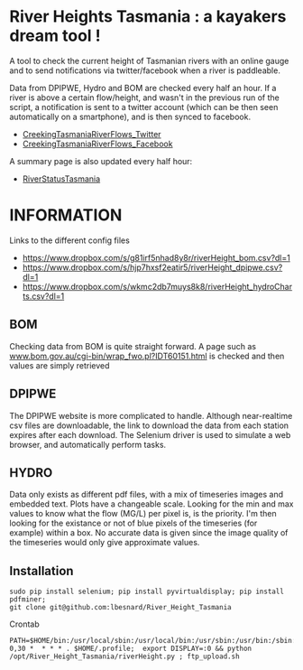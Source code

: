 River Heights Tasmania : a kayakers dream tool !
=====================

A tool to check the current height of Tasmanian rivers with an online gauge and to send notifications via twitter/facebook when a river is paddleable.

Data from DPIPWE, Hydro and BOM are checked every half an hour. If a river is above a certain flow/height, and wasn't in the previous run of the script, a notification is sent to a twitter account (which can be then seen automatically on a smartphone), and is then synced to facebook.
* [CreekingTasmaniaRiverFlows_Twitter](https://twitter.com/besnard_laurent)
* [CreekingTasmaniaRiverFlows_Facebook](https://www.facebook.com/CreekingTasmaniaRiverFlows?fref=nf)

A summary page is also updated every half hour:
* [RiverStatusTasmania](http://www.elcaminoloco.net/tas_river/RiverStatusTasmania.html)



# INFORMATION 
Links to the different config files
* https://www.dropbox.com/s/g81irf5nhad8y8r/riverHeight_bom.csv?dl=1
* https://www.dropbox.com/s/hjp7hxsf2eatir5/riverHeight_dpipwe.csv?dl=1
* https://www.dropbox.com/s/wkmc2db7muys8k8/riverHeight_hydroCharts.csv?dl=1


## BOM
Checking data from BOM is quite straight forward. A page such as www.bom.gov.au/cgi-bin/wrap_fwo.pl?IDT60151.html is checked and then values are simply retrieved 

## DPIPWE
The DPIPWE website is more complicated to handle. Although near-realtime csv files are downloadable, the link to download the data from each station expires after each download. The Selenium driver is used to simulate a web browser, and automatically perform tasks.


## HYDRO
Data only exists as different pdf files, with a mix of timeseries images and embedded text. Plots have a changeable scale. Looking for the min and max values to know what the flow (MG/L) per pixel is, is the priority. I'm then looking for the existance or not of blue pixels of the timeseries (for example) within a box. No accurate data is given since the image quality of the timeseries would only give approximate values.

## Installation
```
sudo pip install selenium; pip install pyvirtualdisplay; pip install pdfminer;
git clone git@github.com:lbesnard/River_Height_Tasmania
```

Crontab
```
PATH=$HOME/bin:/usr/local/sbin:/usr/local/bin:/usr/sbin:/usr/bin:/sbin:/bin:/usr/games:/usr/local/games
0,30 *  * * * . $HOME/.profile;  export DISPLAY=:0 && python /opt/River_Height_Tasmania/riverHeight.py ; ftp_upload.sh

```
